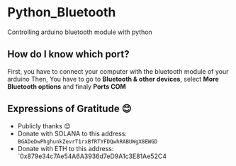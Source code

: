 # Python_Bluetooth
Controlling arduino bluetooth module with python

## How do I know which port?
First, you have to connect your computer with the bluetooth module of your arduino
Then, You have to go to **Bluetooth & other devices**, select **More Bluetooth options** and finaly **Ports COM**

## Expressions of Gratitude 😊
* Publicly thanks 😊
* Donate with SOLANA to this address: `BGADeDwPhghunkZevrT1rxBfRTYFDQwhRABUWgX8EWGD`
* Donate with ETH to this address: `0x879e34c7Ae54A6A3936d7eD9A1c3E81Ae52C4
